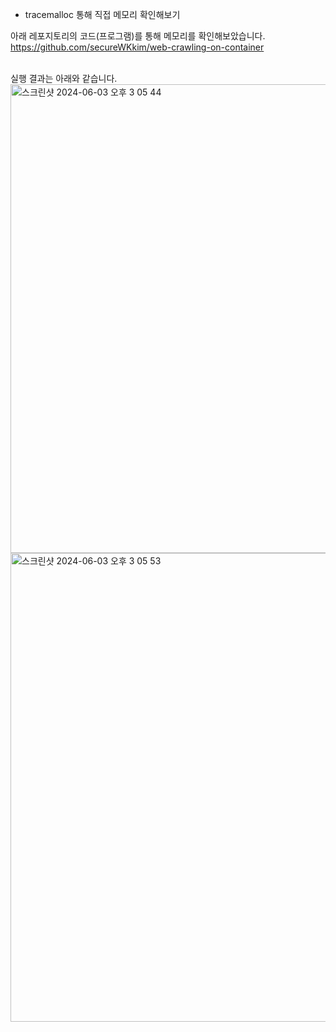 - tracemalloc 통해 직접 메모리 확인해보기

아래 레포지토리의 코드(프로그램)를 통해 메모리를 확인해보았습니다.<br>
https://github.com/secureWKkim/web-crawling-on-container
<br><br>

실행 결과는 아래와 같습니다.<br>
<img width="750" alt="스크린샷 2024-06-03 오후 3 05 44" src="https://github.com/Pseudo-Lab/CPython-Guide/assets/48075848/2b4e28f1-c008-4adf-bbee-0115fded5caa">
<img width="750" alt="스크린샷 2024-06-03 오후 3 05 53" src="https://github.com/Pseudo-Lab/CPython-Guide/assets/48075848/76934749-5d16-4e30-8052-586df82a5aca">